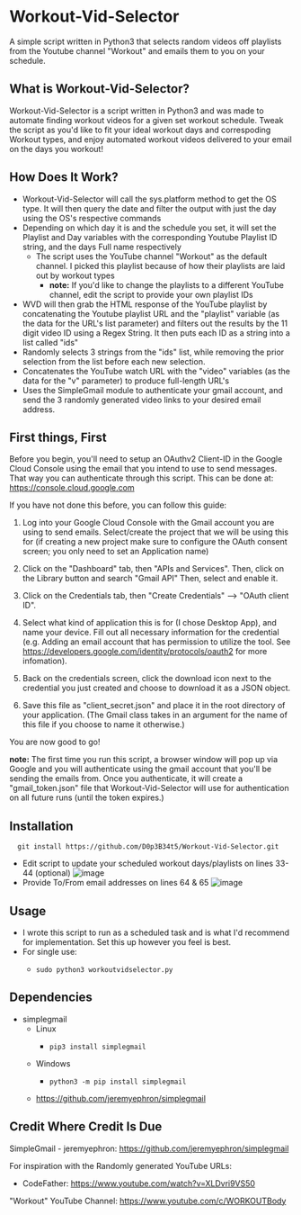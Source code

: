 # Workout-Vid-Selector
A simple script written in Python3 that selects random videos off playlists from the Youtube channel "Workout" and emails them to you on your schedule. 


## What is Workout-Vid-Selector?
Workout-Vid-Selector is a script written in Python3 and was made to automate finding workout videos for a given set workout schedule. Tweak the script as you'd like to fit your ideal workout days and correspoding Workout types, and enjoy automated workout videos delivered to your email on the days you workout! 

## How Does It Work? 
  - Workout-Vid-Selector will call the sys.platform method to get the OS type. It will then query the date and filter the output with just the day using the OS's respective commands
  - Depending on which day it is and the schedule you set, it will set the Playlist and Day variables with the corresponding Youtube Playlist ID string, and the days Full name respectively
    - The script uses the YouTube channel "Workout" as the default channel. I picked this playlist because of how their playlists are laid out by workout types
      - **note:** If you'd like to change the playlists to a different YouTube channel, edit the script to provide your own playlist IDs
  - WVD will then grab the HTML response of the YouTube playlist by concatenating the Youtube playlist URL and the "playlist" variable (as the data for the URL's list parameter) and filters out the results by the 11 digit video ID using a Regex String. It then puts each ID as a string into a list called "ids"
  - Randomly selects 3 strings from the "ids" list, while removing the prior selection from the list before each new selection. 
  - Concatenates the YouTube watch URL with the "video" variables (as the data for the "v" parameter) to produce full-length URL's
  - Uses the SimpleGmail module to authenticate your gmail account, and send the 3 randomly generated video links to your desired email address.

## First things, First 
Before you begin, you'll need to setup an OAuthv2 Client-ID in the Google Cloud Console using the email that you intend to use to send messages. That way you can authenticate through this script. This can be done at: https://console.cloud.google.com

If you have not done this before, you can follow this guide:

  1. Log into your Google Cloud Console with the Gmail account you are using to send emails. Select/create the project that we will be using this for (if creating a new project make sure to configure the OAuth consent screen; you only need to set an Application name)

  2. Click on the "Dashboard" tab, then "APIs and Services". Then, click on the Library button and search "Gmail API" Then, select and enable it.

  3. Click on the Credentials tab, then "Create Credentials" --> "OAuth client ID".

  4. Select what kind of application this is for (I chose Desktop App), and name your device. Fill out all necessary information for the credential (e.g. Adding an email account that has permission to utilize the tool. See https://developers.google.com/identity/protocols/oauth2 for more infomation).

  5. Back on the credentials screen, click the download icon next to the credential you just created and choose to download it as a JSON object.

  6. Save this file as "client_secret.json" and place it in the root directory of your application. (The Gmail class takes in an argument for the name of this file if you choose to name it otherwise.)


You are now good to go!

**note:** The first time you run this script, a browser window will pop up via Google and you will authenticate using the gmail account that you'll be sending the emails from. Once you authenticate, it will create a "gmail_token.json" file that Workout-Vid-Selector will use for authentication on all future runs (until the token expires.) 

## Installation
      git install https://github.com/D0p3B34t5/Workout-Vid-Selector.git
  - Edit script to update your scheduled workout days/playlists on lines 33-44 (optional)
![image](https://user-images.githubusercontent.com/98996357/185812114-016f55c1-a3d3-49a4-b5a7-18d2b0298fbd.png)
  - Provide To/From email addresses on lines 64 & 65
![image](https://user-images.githubusercontent.com/98996357/185812654-114eba59-9c25-4c8a-a25f-67ceb3311d3b.png)
  
## Usage
  - I wrote this script to run as a scheduled task and is what I'd recommend for implementation. Set this up however you feel is best. 
  - For single use:
    -     sudo python3 workoutvidselector.py
      
## Dependencies 
  - simplegmail
    - Linux
      -     pip3 install simplegmail
    - Windows
      -     python3 -m pip install simplegmail
     - https://github.com/jeremyephron/simplegmail

## Credit Where Credit Is Due
SimpleGmail - jeremyephron: https://github.com/jeremyephron/simplegmail


For inspiration with the Randomly generated YouTube URLs:
  - CodeFather: https://www.youtube.com/watch?v=XLDvri9VS50

"Workout" YouTube Channel: https://www.youtube.com/c/WORKOUTBody


